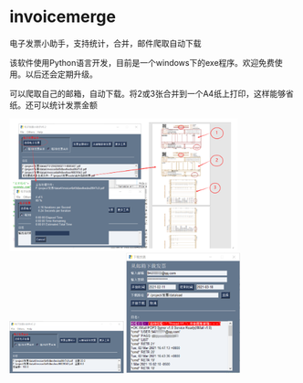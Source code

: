 # invoicemerge
电子发票小助手，支持统计，合并，邮件爬取自动下载

该软件使用Python语言开发，目前是一个windows下的exe程序。欢迎免费使用。以后还会定期升级。

可以爬取自己的邮箱，自动下载。将2或3张合并到一个A4纸上打印，这样能够省纸。还可以统计发票金额

<img src="https://github.com/aianaconda/invoicemerge/blob/main/1111.png" width="400" />
<img src="https://github.com/aianaconda/invoicemerge/blob/main/2222.png" width="200" />
<img src="https://github.com/aianaconda/invoicemerge/blob/main/3333.png" width="200" />



